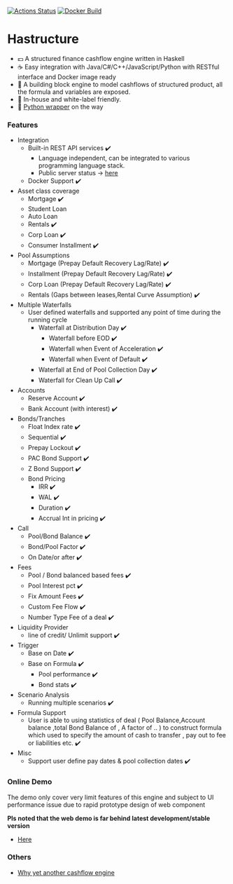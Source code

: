 [![Actions Status](https://github.com/yellowbean/Hastructure/workflows/Haskell%20CI/badge.svg)](https://github.com/yellowbean/Hastructure/actions)
[![Docker Build](https://img.shields.io/docker/v/yellowbean/hastructure?color=green&label=docker)](https://hub.docker.com/r/yellowbean/hastructure)

# Hastructure
* :dollar: A structured finance cashflow engine written in Haskell 
* :coffee: Easy integration with Java/C#/C++/JavaScript/Python with RESTful interface and Docker image ready
* :bricks: A building block engine to model cashflows of structured product, all the formula and variables are exposed.
* :car: In-house and white-label friendly.
* :snake: [Python wrapper](https://github.com/yellowbean/PyABS) on the way   

### Features
* Integration
  * Built-in REST API services :heavy_check_mark:
    * Language independent, can be integrated to various programming language stack.
    * Public server status -> [here](https://absbox.org)
  * Docker Support :heavy_check_mark:
* Asset class coverage
  * Mortgage  :heavy_check_mark:
  * Student Loan
  * Auto Loan
  * Rentals :heavy_check_mark:
  * Corp Loan :heavy_check_mark:
  * Consumer Installment :heavy_check_mark:
* Pool Assumptions
  * Mortgage (Prepay Default Recovery Lag/Rate) :heavy_check_mark:
  * Installment (Prepay Default Recovery Lag/Rate) :heavy_check_mark:
  * Corp Loan (Prepay Default Recovery Lag/Rate) :heavy_check_mark:
  * Rentals (Gaps between leases,Rental Curve Assumption) :heavy_check_mark:
* Multiple Waterfalls
  * User defined waterfalls and supported any point of time during the running cycle
    * Waterfall at Distribution Day :heavy_check_mark:
      * Waterfall before EOD :heavy_check_mark:
      * Waterfall when Event of Acceleration :heavy_check_mark:
      * Waterfall when Event of Default :heavy_check_mark:
    * Waterfall at End of Pool Collection Day :heavy_check_mark:
    * Waterfall for Clean Up Call  :heavy_check_mark:
* Accounts
  * Reserve Account  :heavy_check_mark:
  * Bank Account (with interest) :heavy_check_mark:
* Bonds/Tranches
  * Float Index rate :heavy_check_mark:
  * Sequential :heavy_check_mark:
  * Prepay Lockout :heavy_check_mark:
  * PAC Bond Support :heavy_check_mark:
  * Z Bond Support :heavy_check_mark:
  * Bond Pricing
    * IRR :heavy_check_mark:
    * WAL :heavy_check_mark:
    * Duration :heavy_check_mark:
    * Accrual Int in pricing :heavy_check_mark:
* Call
  * Pool/Bond Balance :heavy_check_mark:
  * Bond/Pool Factor :heavy_check_mark:
  * On Date/or after :heavy_check_mark:
* Fees
  * Pool / Bond balanced based fees  :heavy_check_mark:
  * Pool Interest pct :heavy_check_mark:
  * Fix Amount Fees  :heavy_check_mark:
  * Custom Fee Flow :heavy_check_mark:
  * Number Type Fee of a deal :heavy_check_mark:
* Liquidity Provider 
  * line of credit/ Unlimit support  :heavy_check_mark:
* Trigger 
  * Base on Date :heavy_check_mark:
  * Base on Formula :heavy_check_mark:
    * Pool performance :heavy_check_mark:
    * Bond stats :heavy_check_mark:
* Scenario Analysis
  * Running multiple scenarios :heavy_check_mark:
* Formula Support 
  * User is able to using statistics of deal ( Pool Balance,Account balance ,total Bond Balance of , A factor of .. ) to construct formula which used to specify the amount of cash to transfer , pay out to fee or liabilities etc. :heavy_check_mark:
* Misc
  * Support user define pay dates & pool collection dates :heavy_check_mark:

### Online Demo

The demo only cover very limit features of this engine and subject to UI performance issue due to rapid prototype design of web component

**Pls noted that the web demo is far behind latest development/stable version**

* [Here](https://deal-bench.xyz)


### Others
* [Why yet another cashflow engine](https://github.com/yellowbean/Hastructure/wiki/Why-Yet-Anohter-Cashflow-Engine)
